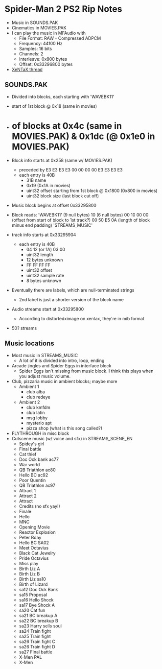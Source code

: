 Spider-Man 2 PS2 Rip Notes
==========================

* Music in SOUNDS.PAK
* Cinematics in MOVIES.PAK
* I can play the music in MFAudio with
    * File Format: RAW - Compressed ADPCM
    * Frequency: 44100 Hz
    * Samples: 16 bits
    * Channels: 2
    * Interleave: 0x800 bytes
    * Offset: 0x33296800 bytes
* [XeNTaX thread](forum.xentax.com/viewtopic.php?f=17&t=7258)

SOUNDS.PAK
----------
* Divided into blocks, each starting with 'WAVEBK11'
* start of 1st block @ 0x18 (same in movies)
* # of blocks at 0x4c (same in MOVIES.PAK) & 0x1dc (@ 0x1e0 in MOVIES.PAK)
* Block info starts at 0x258 (same w/ MOVIES.PAK)
    * preceded by E3 E3 E3 E3 00 00 00 00 E3 E3 E3 E3 
    * each entry is 40B
        * 31B name
        * 0x19 (0x1A in movies)
        * uint32 offset starting from 1st block @ 0x1800 (0x800 in movies)
        * uint32 block size (last block cut off)

* Music block begins at offset 0x33295800
* Block reads:
    'WAVEBK11'
    (9 null bytes) 10 (6 null bytes)
    00 10 00 00 (offset from start of block to 1st track?)
    00 50 E5 0A (length of block minus end padding)
    'STREAMS_MUSIC'
* track info starts at 0x33295904
    * each entry is 40B
        * 04 12 (or 1A) 03 00
        * uint32 length
        * 12 bytes unknown
        * FF FF FF FF
        * uint32 offset
        * uint32 sample rate
        * 8 bytes unknown
* Eventually there are labels, which are null-terminated strings
    * 2nd label is just a shorter version of the block name
* Audio streams start at 0x33295800
    * According to distortedximage on xentax, they're in mib format
* 50? streams

Music locations
---------------
* Most music in STREAMS_MUSIC
    * A lot of it is divided into intro, loop, ending
* Arcade jingles and Spider Eggs in interface block
    * Spider Eggs isn't missing from music block. I think this plays when you adjust music volume.
* Club, pizzaria music in ambient blocks; maybe more
    * Ambient 1
        * club alba
        * club redeye
    * Ambient 2
        * club kmfdm
        * club latin
        * msg lobby
        * mysterio apt
        * pizza shop (what is this song called?)
* FLYTHROUGH in misc block
* Cutscene music (w/ voice and sfx) in STREAMS_SCENE_EN
    * Spidey's girl
    * Final battle
    * Cat thief
    * Doc Ock bank ac77
    * War world
    * QB Triathlon ac80
    * Hello BC ac92
    * Poor Quentin
    * QB Triathlon ac97
    * Attract 1
    * Attract 2
    * Attract
    * Credits (no sfx yay!)
    * Finale
    * Hello
    * MNC
    * Opening Movie
    * Reactor Explosion
    * Peter Bday
    * Hello BC SA02
    * Meet Octavius
    * Black Cat Jewelry
    * Pride Octavius
    * Miss play
    * Birth Liz A
    * Birth Liz B
    * Birth Liz sa10
    * Birth of Lizard
    * sa12 Doc Ock Bank
    * sa15 Proposal
    * sa16 Hello Shock
    * sa17 Bye Shock A
    * sa20 Cat fun
    * sa21 BC breakup A
    * sa22 BC breakup B
    * sa23 Harry sells soul
    * sa24 Train fight
    * sa25 Train fight
    * sa26 Train fight C
    * sa26 Train fight D
    * sa27 Final battle
    * X-Men PAL
    * X-Men
